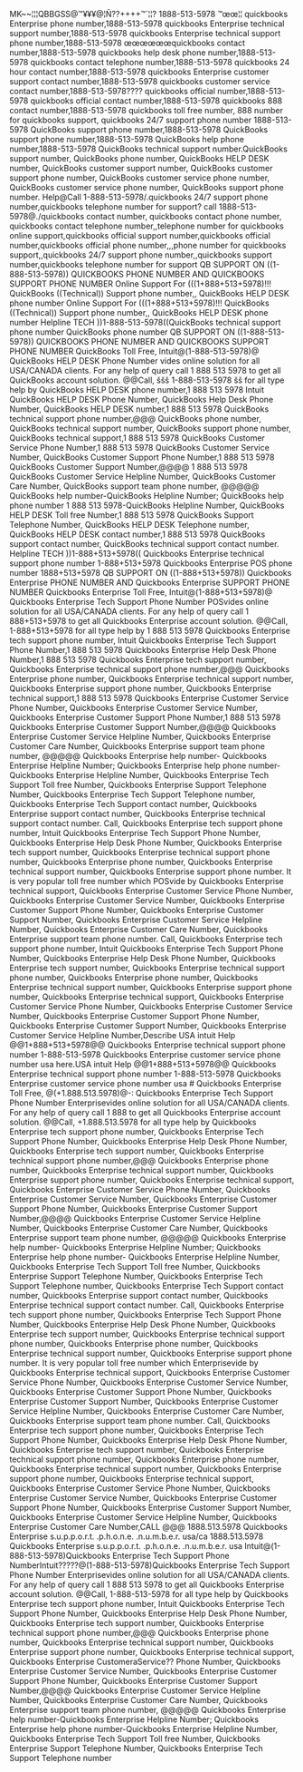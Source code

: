 MK~~¦¦¦QBBGSS@™¥¥¥@¦Ñ??++++™`¦¦? 1888-513-5978 ™œœ¦¦ quickbooks Enterprise phone number,1888-513-5978 quickbooks Enterprise technical support number,1888-513-5978 quickbooks Enterprise technical support phone number,1888-513-5978 œœœœœœquickbooks contact number,1888-513-5978 quickbooks help desk phone number,1888-513-5978 quickbooks contact telephone number,1888-513-5978 quickbooks 24 hour contact number,1888-513-5978 quickbooks Enterprise customer support contact number,1888-513-5978 quickbooks customer service contact number,1888-513-5978???? quickbooks official number,1888-513-5978 quickbooks official contact number,1888-513-5978 quickbooks 888 contact number,1888-513-5978 quickbooks toll free number, 888 number for quickbooks support, quickbooks 24/7 support phone number 1888-513-5978 QuickBooks support phone number,1888-513-5978 QuickBooks support phone number,1888-513-5978 QuickBooks help phone number,1888-513-5978 QuickBooks technical support number.QuickBooks support number, QuickBooks phone number, QuickBooks HELP DESK number, QuickBooks customer support number, QuickBooks customer support phone number, QuickBooks customer service phone number, QuickBooks customer service phone number, QuickBooks support phone number. Help@Call 1-888-513-5978/.quickbooks 24/7 support phone number,quickbooks telephone number for support? call 1888-513-5978@./quickbooks contact number, quickbooks contact phone number, quickbooks contact telephone number,,telephone number for quickbooks online support,quickbooks official support number,quickbooks official number,quickbooks official phone number,,,phone number for quickbooks support,,quickbooks 24/7 support phone number,,quickbooks support number,quickbooks telephone number for support QB SUPPORT ON ((1-888-513-5978)) QUICKBOOKS PHONE NUMBER AND QUICKBOOKS SUPPORT PHONE NUMBER Online Support For (((1+888+513+5978)!!! QuickBooks ((Technical)) Support phone number,, QuickBooks HELP DESK phone number Online Support For (((1+888+513+5978)!!! QuickBooks ((Technical)) Support phone number,, QuickBooks HELP DESK phone number Helpline TECH ))1-888-513-5978((QuickBooks technical support phone number QuickBooks phone number QB SUPPORT ON ((1-888-513-5978)) QUICKBOOKS PHONE NUMBER AND QUICKBOOKS SUPPORT PHONE NUMBER QuickBooks Toll Free, Intuit@(1-888-513-5978)@ QuickBooks HELP DESK Phone Number vides online solution for all USA/CANADA clients. For any help of query call 1 888 513 5978 to get all QuickBooks account solution. @@Call, ššš 1-888-513-5978 šš for all type help by QuickBooks HELP DESK phone number,1 888 513 5978 Intuit QuickBooks HELP DESK Phone Number, QuickBooks Help Desk Phone Number, QuickBooks HELP DESK number,1 888 513 5978 QuickBooks technical support phone number,@@@ QuickBooks phone number, QuickBooks technical support number, QuickBooks support phone number, QuickBooks technical support,1 888 513 5978 QuickBooks Customer Service Phone Number,1 888 513 5978 QuickBooks Customer Service Number, QuickBooks Customer Support Phone Number,1 888 513 5978 QuickBooks Customer Support Number,@@@@ 1 888 513 5978 QuickBooks Customer Service Helpline Number, QuickBooks Customer Care Number, QuickBooks support team phone number, @@@@@ QuickBooks help number-QuickBooks Helpline Number; QuickBooks help phone number 1 888 513 5978-QuickBooks Helpline Number, QuickBooks HELP DESK Toll free Number,1 888 513 5978 QuickBooks Support Telephone Number, QuickBooks HELP DESK Telephone number, QuickBooks HELP DESK contact number,1 888 513 5978 QuickBooks support contact number, QuickBooks technical support contact number. Helpline TECH ))1-888+513+5978(( Quickbooks Enterprise technical support phone number 1-888+513+5978 Quickbooks Enterprise POS phone number 1888+513+5978 QB SUPPORT ON ((1-888+513+5978)) Quickbooks Enterprise PHONE NUMBER AND Quickbooks Enterprise SUPPORT PHONE NUMBER Quickbooks Enterprise Toll Free, Intuit@(1-888+513+5978)@ Quickbooks Enterprise Tech Support Phone Number POSvides online solution for all USA/CANADA clients. For any help of query call 1 888+513+5978 to get all Quickbooks Enterprise account solution. @@Call, 1-888+513+5978 for all type help by 1 888 513 5978 Quickbooks Enterprise tech support phone number, Intuit Quickbooks Enterprise Tech Support Phone Number,1 888 513 5978 Quickbooks Enterprise Help Desk Phone Number,1 888 513 5978 Quickbooks Enterprise tech support number, Quickbooks Enterprise technical support phone number,@@@ Quickbooks Enterprise phone number, Quickbooks Enterprise technical support number, Quickbooks Enterprise support phone number, Quickbooks Enterprise technical support,1 888 513 5978 Quickbooks Enterprise Customer Service Phone Number, Quickbooks Enterprise Customer Service Number, Quickbooks Enterprise Customer Support Phone Number,1 888 513 5978 Quickbooks Enterprise Customer Support Number,@@@@ Quickbooks Enterprise Customer Service Helpline Number, Quickbooks Enterprise Customer Care Number, Quickbooks Enterprise support team phone number, @@@@@ Quickbooks Enterprise help number- Quickbooks Enterprise Helpline Number; Quickbooks Enterprise help phone number- Quickbooks Enterprise Helpline Number, Quickbooks Enterprise Tech Support Toll free Number, Quickbooks Enterprise Support Telephone Number, Quickbooks Enterprise Tech Support Telephone number, Quickbooks Enterprise Tech Support contact number, Quickbooks Enterprise support contact number, Quickbooks Enterprise technical support contact number. Call, Quickbooks Enterprise tech support phone number, Intuit Quickbooks Enterprise Tech Support Phone Number, Quickbooks Enterprise Help Desk Phone Number, Quickbooks Enterprise tech support number, Quickbooks Enterprise technical support phone number, Quickbooks Enterprise phone number, Quickbooks Enterprise technical support number, Quickbooks Enterprise support phone number. It is very popular toll free number which POSvide by Quickbooks Enterprise technical support, Quickbooks Enterprise Customer Service Phone Number, Quickbooks Enterprise Customer Service Number, Quickbooks Enterprise Customer Support Phone Number, Quickbooks Enterprise Customer Support Number, Quickbooks Enterprise Customer Service Helpline Number, Quickbooks Enterprise Customer Care Number, Quickbooks Enterprise support team phone number. Call, Quickbooks Enterprise tech support phone number, Intuit Quickbooks Enterprise Tech Support Phone Number, Quickbooks Enterprise Help Desk Phone Number, Quickbooks Enterprise tech support number, Quickbooks Enterprise technical support phone number, Quickbooks Enterprise phone number, Quickbooks Enterprise technical support number, Quickbooks Enterprise support phone number, Quickbooks Enterprise technical support, Quickbooks Enterprise Customer Service Phone Number, Quickbooks Enterprise Customer Service Number, Quickbooks Enterprise Customer Support Phone Number, Quickbooks Enterprise Customer Support Number, Quickbooks Enterprise Customer Service Helpline Number,Describe USA intuit Help @@1+888+513+5978@@ Quickbooks Enterprise technical support phone number 1-888-513-5978 Quickbooks Enterprise customer service phone number usa here.USA intuit Help @@1+888+513+5978@@ Quickbooks Enterprise technical support phone number 1-888-513-5978 Quickbooks Enterprise customer service phone number usa # Quickbooks Enterprise Toll Free, @(+1.888.513.5978)@-: Quickbooks Enterprise Tech Support Phone Number Enterprisevides online solution for all USA/CANADA clients. For any help of query call 1 888 to get all Quickbooks Enterprise account solution. @@Call, +1.888.513.5978 for all type help by Quickbooks Enterprise tech support phone number, Quickbooks Enterprise Tech Support Phone Number, Quickbooks Enterprise Help Desk Phone Number, Quickbooks Enterprise tech support number, Quickbooks Enterprise technical support phone number,@@@ Quickbooks Enterprise phone number, Quickbooks Enterprise technical support number, Quickbooks Enterprise support phone number, Quickbooks Enterprise technical support, Quickbooks Enterprise Customer Service Phone Number, Quickbooks Enterprise Customer Service Number, Quickbooks Enterprise Customer Support Phone Number, Quickbooks Enterprise Customer Support Number,@@@@ Quickbooks Enterprise Customer Service Helpline Number, Quickbooks Enterprise Customer Care Number, Quickbooks Enterprise support team phone number, @@@@@ Quickbooks Enterprise help number- Quickbooks Enterprise Helpline Number; Quickbooks Enterprise help phone number- Quickbooks Enterprise Helpline Number, Quickbooks Enterprise Tech Support Toll free Number, Quickbooks Enterprise Support Telephone Number, Quickbooks Enterprise Tech Support Telephone number, Quickbooks Enterprise Tech Support contact number, Quickbooks Enterprise support contact number, Quickbooks Enterprise technical support contact number. Call, Quickbooks Enterprise tech support phone number, Quickbooks Enterprise Tech Support Phone Number, Quickbooks Enterprise Help Desk Phone Number, Quickbooks Enterprise tech support number, Quickbooks Enterprise technical support phone number, Quickbooks Enterprise phone number, Quickbooks Enterprise technical support number, Quickbooks Enterprise support phone number. It is very popular toll free number which Enterprisevide by Quickbooks Enterprise technical support, Quickbooks Enterprise Customer Service Phone Number, Quickbooks Enterprise Customer Service Number, Quickbooks Enterprise Customer Support Phone Number, Quickbooks Enterprise Customer Support Number, Quickbooks Enterprise Customer Service Helpline Number, Quickbooks Enterprise Customer Care Number, Quickbooks Enterprise support team phone number. Call, Quickbooks Enterprise tech support phone number, Quickbooks Enterprise Tech Support Phone Number, Quickbooks Enterprise Help Desk Phone Number, Quickbooks Enterprise tech support number, Quickbooks Enterprise technical support phone number, Quickbooks Enterprise phone number, Quickbooks Enterprise technical support number, Quickbooks Enterprise support phone number, Quickbooks Enterprise technical support, Quickbooks Enterprise Customer Service Phone Number, Quickbooks Enterprise Customer Service Number, Quickbooks Enterprise Customer Support Phone Number, Quickbooks Enterprise Customer Support Number, Quickbooks Enterprise Customer Service Helpline Number, Quickbooks Enterprise Customer Care Number,CALL @@@ 1888.513.5978 Quickbooks Enterprise s.u.p.p.o.r.t. .p.h.o.n.e. .n.u.m.b.e.r. usa/ca 1888.513.5978 Quickbooks Enterprise s.u.p.p.o.r.t. .p.h.o.n.e. .n.u.m.b.e.r. usa Intuit@(1-888-513-5978)Quickbooks Enterprise Tech Support Phone NumberIntuit?????@(1-888-513-5978)Quickbooks Enterprise Tech Support Phone Number Enterprisevides online solution for all USA/CANADA clients. For any help of query call 1 888 513 5978 to get all Quickbooks Enterprise account solution. @@Call, 1-888-513-5978 for all type help by Quickbooks Enterprise tech support phone number, Intuit Quickbooks Enterprise Tech Support Phone Number, Quickbooks Enterprise Help Desk Phone Number, Quickbooks Enterprise tech support number, Quickbooks Enterprise technical support phone number,@@@ Quickbooks Enterprise phone number, Quickbooks Enterprise technical support number, Quickbooks Enterprise support phone number, Quickbooks Enterprise technical support, Quickbooks Enterprise CustomeraService?? Phone Number, Quickbooks Enterprise Customer Service Number, Quickbooks Enterprise Customer Support Phone Number, Quickbooks Enterprise Customer Support Number,@@@@ Quickbooks Enterprise Customer Service Helpline Number, Quickbooks Enterprise Customer Care Number, Quickbooks Enterprise support team phone number, @@@@@ Quickbooks Enterprise help number-Quickbooks Enterprise Helpline Number; Quickbooks Enterprise help phone number-Quickbooks Enterprise Helpline Number, Quickbooks Enterprise Tech Support Toll free Number, Quickbooks Enterprise Support Telephone Number, Quickbooks Enterprise Tech Support Telephone number
